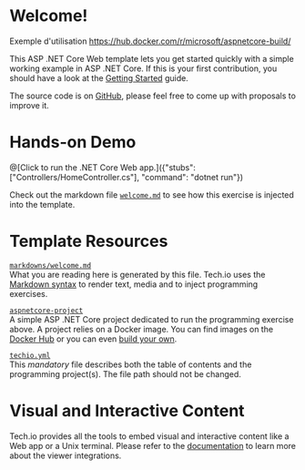 # Welcome!

Exemple d'utilisation 
https://hub.docker.com/r/microsoft/aspnetcore-build/


This ASP .NET Core Web template lets you get started quickly with a simple working example in ASP .NET Core. If this is your first contribution, you should have a look at the [Getting Started](https://tech.io/doc/getting-started-create-playground) guide.


The source code is on [GitHub](https://github.com/TechDotIO/aspnetcore-web-template/), please feel free to come up with proposals to improve it.

# Hands-on Demo

@[Click to run the .NET Core Web app.]({"stubs": ["Controllers/HomeController.cs"], "command": "dotnet run"})

Check out the markdown file [`welcome.md`](https://github.com/TechDotIO/aspnetcore-web-template/blob/master/markdowns/welcome.md) to see how this exercise is injected into the template.

# Template Resources

[`markdowns/welcome.md`](https://github.com/TechDotIO/aspnetcore-web-template/blob/master/markdowns/welcome.md)  
What you are reading here is generated by this file. Tech.io uses the [Markdown syntax](https://tech.io/doc/reference-markdowns) to render text, media and to inject programming exercises.


[`aspnetcore-project`](https://github.com/TechDotIO/aspnetcore-web-template/tree/master/ASPNETCoreTemplate)  
A simple ASP .NET Core project dedicated to run the programming exercise above. A project relies on a Docker image. You can find images on the [Docker Hub](https://hub.docker.com/explore/) or you can even [build your own](https://tech.io/doc/reference-runner).


[`techio.yml`](https://github.com/TechDotIO/aspnetcore-web-template/blob/master/techio.yml)  
This *mandatory* file describes both the table of contents and the programming project(s). The file path should not be changed.


# Visual and Interactive Content

Tech.io provides all the tools to embed visual and interactive content like a Web app or a Unix terminal. Please refer to the [documentation](https://tech.io/doc) to learn more about the viewer integrations.
